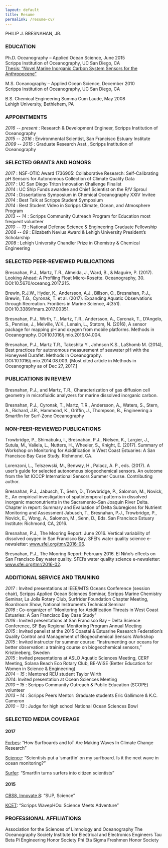 ```yaml
---
layout: default
title: Resume
permalink: /resume-cv/
---
```


PHILIP J. BRESNAHAN, JR.

### EDUCATION
Ph.D. Oceanography – Applied Ocean Science, June 2015  
Scripps Institution of Oceanography, UC San Diego, CA  
[Thesis: “Novel Marine Inorganic Carbon System Sensors for the Anthropocene”](https://escholarship.org/uc/item/9q30f3qr)  

M.S. Oceanography – Applied Ocean Science, December 2010  
Scripps Institution of Oceanography, UC San Diego, CA

B.S. Chemical Engineering Summa Cum Laude, May 2008  
Lehigh University, Bethlehem, PA

### APPOINTMENTS
_2016 -- present_ : Research & Development Engineer, Scripps Institution of Oceanography  
_2015 -- 2016_ : Environmental Scientist, San Francisco Estuary Institute  
_2009 -- 2015_ : Graduate Research Asst., Scripps Institution of Oceanography

### SELECTED GRANTS AND HONORS
_2017_ : NSF-OTIC Award 1736905: Collaborative Research: Self-Calibrating pH Sensors for Autonomous Collection of Climate Quality Data  
_2017_ : UC San Diego Triton Innovation Challenge Finalist  
_2014_ : UC Ship Funds awardee and Chief Scientist on the R/V Sproul  
_2014_ : Dissertations Symposium in Chemical Oceanography XXIV Invitee  
_2014_ : Best Talk at Scripps Student Symposium  
_2014_ : Best Student Video in Scripps Climate, Ocean, and Atmosphere Program  
_2013 -- 14_ : Scripps Community Outreach Program for Education most frequent volunteer  
_2010 -- 13_ : National Defense Science & Engineering Graduate Fellowship  
_2008 -- 09_ : Elizabeth Nevius Award & Lehigh University President’s Scholarship  
_2008_ : Lehigh University Chandler Prize in Chemistry & Chemical Engineering

### SELECTED PEER-REVIEWED PUBLICATIONS
Bresnahan, P.J., Martz, T.R., Almeida, J., Ward, B., & Maguire, P. (2017). Looking Ahead: A Profiling Float Micro-Rosette. Oceanography, 30. DOI:10.5670/oceanog.2017.215.

Brewin, R.J.W., Hyder, K., Andersson, A.J., Billson, O., Bresnahan, P.J., Brewin, T.G., Cyronak, T. et al. (2017). Expanding Aquatic Observations through Recreation. Frontiers in Marine Science, 4(351). DOI:10.3389/fmars.2017.00351.

Bresnahan, P.J., Wirth, T., Martz, T.R., Andersson, A., Cyronak, T., D’Angelo, S., Pennise, J., Melville, W.K., Lenain, L., Statom, N. (2016), A sensor package for mapping pH and oxygen from mobile platforms. Methods in Oceanography. DOI:10.1016/j.mio.2016.04.004.

Bresnahan, P.J., Martz T.R., Takeshita Y., Johnson K.S., LaShomb M. (2014), Best practices for autonomous measurement of seawater pH with the Honeywell Durafet. Methods in Oceanography. DOI:10.1016/j.mio.2014.08.003.
[Most cited article in Methods in Oceanography as of Dec 27, 2017.]

### PUBLICATIONS IN REVIEW
Bresnahan, P.J., and Martz, T.R., Characterization of gas diffusion cell geometry in microfluidic analyzers for marine dissolved inorganic carbon.

Bresnahan, P.J., Cyronak, T., Martz, T.R., Andersson, A., Waters, S., Stern, A., Richard, J.R., Hammond, K., Griffin, J., Thompson, B., Engineering a Smartfin for Surf-Zone Oceanography

### NON-PEER-REVIEWED PUBLICATIONS
Trowbridge, P., Shimabuku, I., Bresnahan, P.J., Nielsen, K., Largier, J., Sutula, M., Valiela, L., Nutters, H., Wheeler, S., Knight, E. (2017). Summary of Workshop on Monitoring for Acidification in West Coast Estuaries: A San Francisco Bay Case Study. Richmond, CA.

Lorenzoni, L., Telszewski, M., Benway, H., Palacz, A. P., eds. (2017). A user’s guide for selected autonomous biogeochemical sensors. An outcome from the 1st IOCCP International Sensors Summer Course. Contributing author.

Bresnahan, P.J., Jabusch, T., Senn, D., Trowbridge, P., Salomon, M., Novick, E., An empirical investigation of spatiotemporal patterns in dissolved inorganic macronutrients in the Sacramento–San Joaquin River Delta. Chapter in report: Summary and Evaluation of Delta Subregions for Nutrient Monitoring and Assessment Jabusch, T., Bresnahan, P.J., Trowbridge, P., Novick, E., Wong, A., Salomon, M., Senn, D., Eds. San Francisco Estuary Institute: Richmond, CA, 2016.

Bresnahan, P.J., The Mooring Report: June 2016. Vertical variability of dissolved oxygen in San Francisco Bay. SFEI’s water quality science e-newsletter: www.sfei.org/tmr/2016-06.

Bresnahan, P.J., The Mooring Report: February 2016. El Niño’s effects on San Francisco Bay water quality. SFEI’s water quality science e-newsletter: www.sfei.org/tmr/2016-02.

### ADDITIONAL SERVICE AND TRAINING
_2017_ : Invited presentations at IEEE/MTS Oceans Conference (session chair), Scripps Applied Ocean Sciences Seminar, Scripps Marine Chemistry Seminar, La Jolla Rotary Club, Surfrider Foundation Chapter Meeting, Boardroom Show, National Instruments Technical Seminar  
_2016_ : Co-organizer of “Monitoring for Acidification Threats in West Coast Estuaries: A San Francisco Bay Case Study”  
_2016_ : Invited presentations at San Francisco Bay – Delta Science Conference, SF Bay Regional Monitoring Program Annual Meeting  
_2015_ : Invited panelist at the 2015 Coastal & Estuarine Research Federation’s Quality Control and Management of Biogeochemical Sensors Workshop  
_2015_ : Invited instructor for summer course: “Instrumenting our oceans for better observation: a training course on biogeochemical sensors,” Kristineberg, Sweden  
_2015_ : Invited presentations at ASLO Aquatic Sciences Meeting, CERF Meeting, Solana Beach Eco Rotary Club, BE-WiSE (Better Education for Women in Science & Engineering)  
_2014 – 15_ : Mentored REU student Taylor Wirth  
_2014_: Invited presentation at Ocean Sciences Meeting  
_2010 – 15_ : Scripps Community Outreach & Public Education (SCOPE) volunteer  
_2013 – 14_ : Scripps Peers Mentor: Graduate students Eric Gallimore & K.C. Cameron  
_2010 – 13_ : Judge for high school National Ocean Sciences Bowl

### SELECTED MEDIA COVERAGE
#### 2017

[Forbes](https://www.forbes.com/sites/delltechnologies/2017/11/22/how-surfboards-and-iot-are-making-waves-in-climate-change-research): “How Surfboards and IoT Are Making Waves In Climate Change Research”

[Science](http://scim.ag/smartfins): “Scientists put a ‘smartfin’ on my surfboard. Is it the next wave in ocean monitoring?”

[Surfer](https://www.surfer.com/features/smartfin-turns-surfers-into-citizen-scientists/): “Smartfin turns surfers into citizen scientists”

#### 2015

[CBS8, Innovate 8](http://www.cbs8.com/category/155799/video-landing-page?autoStart=true&topVideoCatNo=default&clipId=11751920): “SUP, Science”

[KCET](https://www.kcet.org/shows/california-coastal-trail/scripps-wavephox-science-meets-adventure): “Scripps WavepHOx: Science Meets Adventure”

### PROFESSIONAL AFFILIATIONS
Association for the Sciences of Limnology and Oceanography
The Oceanography Society
Institute for Electrical and Electronics Engineers
Tau Beta Pi Engineering Honor Society
Phi Eta Sigma Freshmen Honor Society

